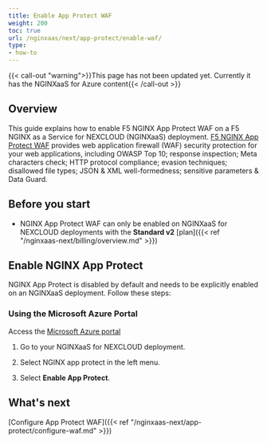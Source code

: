```yaml
---
title: Enable App Protect WAF
weight: 200
toc: true
url: /nginxaas/next/app-protect/enable-waf/
type:
- how-to
---
```



{{< call-out "warning">}}This page has not been updated yet. Currently it has the NGINXaaS for Azure content{{< /call-out >}}

## Overview

This guide explains how to enable F5 NGINX App Protect WAF on a F5 NGINX as a Service for NEXCLOUD (NGINXaaS) deployment. [F5 NGINX App Protect WAF](https://docs.nginx.com/nginx-app-protect-waf/v5) provides web application firewall (WAF) security protection for your web applications, including OWASP Top 10; response inspection; Meta characters check; HTTP protocol compliance; evasion techniques; disallowed file types; JSON & XML well-formedness; sensitive parameters & Data Guard.

## Before you start
- NGINX App Protect WAF can only be enabled on NGINXaaS for NEXCLOUD deployments with the **Standard v2** [plan]({{< ref "/nginxaas-next/billing/overview.md" >}})

## Enable NGINX App Protect

NGINX App Protect is disabled by default and needs to be explicitly enabled on an NGINXaaS deployment. Follow these steps:

### Using the Microsoft Azure Portal

Access the [Microsoft Azure portal](https://portal.azure.com)

1. Go to your NGINXaaS for NEXCLOUD deployment.

2. Select NGINX app protect in the left menu.

3. Select **Enable App Protect**.

## What's next

[Configure App Protect WAF]({{< ref "/nginxaas-next/app-protect/configure-waf.md" >}})
